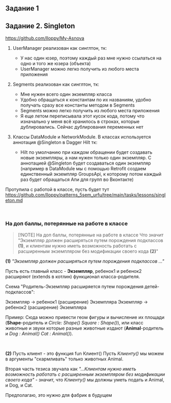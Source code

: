 ## **Задание 1**

## **Задание 2. Singleton** 

https://github.com/lloppy/My-Asnova

1. UserManager реализован как синглтон, тк:
	- У нас один юзер, поэтому каждый раз мне нужно ссылаться на одно и того же юзера (объекта)
	- UserManager можно легко получить из любого места приложения
	
2. Segments реализован как синглтон, тк:
	-  Мне нужен всего один экземпляр класса
	- Удобно обращаться к константам по их названиям, удобно получать сразу все константы методом в Segments
	- Segments можно легко получить из любого места приложения
	- Я еще летом переписывала этот кусок кода, потому что изначально у меня всё хранилось в строках, которые дублировались. Сейчас дублирования переменных нет
	
3. Классы DataModule и NetworkModule. В классах используется аннотация @Singleton в Dagger Hilt тк:
	- Hilt по умолчанию при каждом обращении будет создавать новые экземпляры, а нам нужен только один экземпляр. С аннотацией @Singleton будет создаваться один экземпляр (например в DataModule мы с помощью Retrofit создаем единственный экземпляр GroupsApi, к которому потом каждый раз будет обращаться Апи для групп во Вконтакте)

Протупила с работой в классе, пусть будет тут https://github.com/lloppy/patterns_5sem_urfu/tree/main/tasks/lessons/singleton.md


<br>

### На доп баллы, потерянные на работе в классе
> [!NOTE] На доп баллы, потерянные на работе в классе
> Что значит "Экземпляр должен расширяться путем порождения подклассов **(1)**, и клиентам нужно иметь возможность работать с расширенным экземпляром без модификации своего кода **(2)**"

**(1)** *"Экземпляр должен расширяться путем порождения подклассов ..."*

Пусть есть главный класс - **Экземпляр**, ребенок1 и ребенок2 расширяют (extends в котлин) функционал класса-родителя. 

Схема "Родитель-Экземпляр расширяется путем порождения детей-подклассов":

Экземпляр -> ребенок1 (расширение) Экземпляра
Экземпляр -> ребенок2 (расширение) Экземпляра

		
Пример: Сюда можно привести геом фигуры и вычисление их площади (**Shape**-родитель и *Circle: Shape()* *Square : Shape()*), или класс животные и звуки которые разные животные издают (**Animal**-родитель и *Dog : Animal()* *Cat : Animal()*).

<br>

**(2)** Пусть клиент - это функция fun Клиент() 
Пусть *Клиенту()* мы можем в аргументы "скармливать" только животных Animal. 

Вторая часть тезиса звучала как *"...Клиентам нужно иметь возможность работать с расширенным экземпляром без модификации своего кода"* - значит, что *Клиенту()*  мы должны уметь подать и Animal, и Dog, и Cat. 

Предполагаю, это нужно для фабрик в будущем